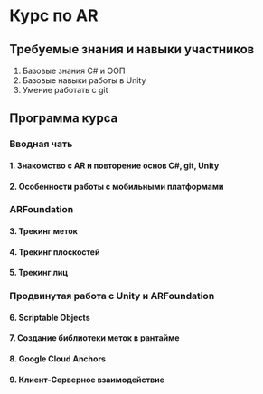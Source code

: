 # Курс по AR

## Требуемые знания и навыки участников

1. Базовые знания C# и ООП
2. Базовые навыки работы в Unity
3. Умение работать с git

## Программа курса

### Вводная чать

#### 1. Знакомство с AR и повторение основ C#, git, Unity

#### 2. Особенности работы с мобильными платформами

### ARFoundation

#### 3. Трекинг меток

#### 4. Трекинг плоскостей

#### 5. Трекинг лиц

### Продвинутая работа c Unity и ARFoundation

#### 6. Scriptable Objects

#### 7. Создание библиотеки меток в рантайме

#### 8. Google Cloud Anchors

#### 9. Клиент-Серверное взаимодействие
